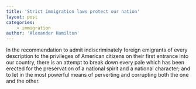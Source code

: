 ```yaml
---
title: 'Strict immigration laws protect our nation'
layout: post
categories:
    - immigration
author: 'Alexander Hamilton'
---
```


In the recommendation to admit indiscriminately foreign emigrants of every description to the privileges of American citizens on their first entrance into our country, there is an attempt to break down every pale which has been erected for the preservation of a national spirit and a national character; and to let in the most powerful means of perverting and corrupting both the one and the other.